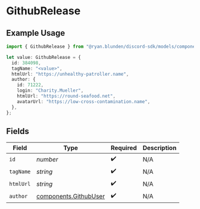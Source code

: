 # GithubRelease

## Example Usage

```typescript
import { GithubRelease } from "@ryan.blunden/discord-sdk/models/components";

let value: GithubRelease = {
  id: 384098,
  tagName: "<value>",
  htmlUrl: "https://unhealthy-patroller.name",
  author: {
    id: 71222,
    login: "Charity.Mueller",
    htmlUrl: "https://round-seafood.net",
    avatarUrl: "https://low-cross-contamination.name",
  },
};
```

## Fields

| Field                                                          | Type                                                           | Required                                                       | Description                                                    |
| -------------------------------------------------------------- | -------------------------------------------------------------- | -------------------------------------------------------------- | -------------------------------------------------------------- |
| `id`                                                           | *number*                                                       | :heavy_check_mark:                                             | N/A                                                            |
| `tagName`                                                      | *string*                                                       | :heavy_check_mark:                                             | N/A                                                            |
| `htmlUrl`                                                      | *string*                                                       | :heavy_check_mark:                                             | N/A                                                            |
| `author`                                                       | [components.GithubUser](../../models/components/githubuser.md) | :heavy_check_mark:                                             | N/A                                                            |
